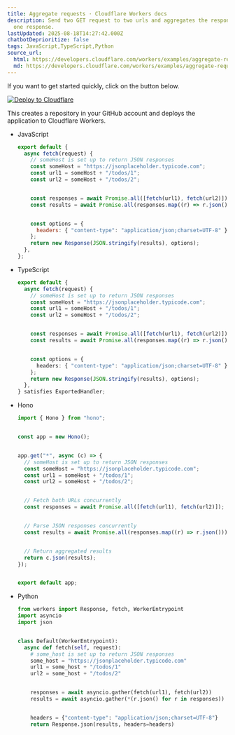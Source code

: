```yaml
---
title: Aggregate requests · Cloudflare Workers docs
description: Send two GET request to two urls and aggregates the responses into
  one response.
lastUpdated: 2025-08-18T14:27:42.000Z
chatbotDeprioritize: false
tags: JavaScript,TypeScript,Python
source_url:
  html: https://developers.cloudflare.com/workers/examples/aggregate-requests/
  md: https://developers.cloudflare.com/workers/examples/aggregate-requests/index.md
---
```


If you want to get started quickly, click on the button below.

[![Deploy to Cloudflare](https://deploy.workers.cloudflare.com/button)](https://deploy.workers.cloudflare.com/?url=https://github.com/cloudflare/docs-examples/tree/main/workers/aggregate-requests)

This creates a repository in your GitHub account and deploys the application to Cloudflare Workers.

* JavaScript

  ```js
  export default {
    async fetch(request) {
      // someHost is set up to return JSON responses
      const someHost = "https://jsonplaceholder.typicode.com";
      const url1 = someHost + "/todos/1";
      const url2 = someHost + "/todos/2";


      const responses = await Promise.all([fetch(url1), fetch(url2)]);
      const results = await Promise.all(responses.map((r) => r.json()));


      const options = {
        headers: { "content-type": "application/json;charset=UTF-8" },
      };
      return new Response(JSON.stringify(results), options);
    },
  };
  ```

* TypeScript

  ```ts
  export default {
    async fetch(request) {
      // someHost is set up to return JSON responses
      const someHost = "https://jsonplaceholder.typicode.com";
      const url1 = someHost + "/todos/1";
      const url2 = someHost + "/todos/2";


      const responses = await Promise.all([fetch(url1), fetch(url2)]);
      const results = await Promise.all(responses.map((r) => r.json()));


      const options = {
        headers: { "content-type": "application/json;charset=UTF-8" },
      };
      return new Response(JSON.stringify(results), options);
    },
  } satisfies ExportedHandler;
  ```

* Hono

  ```ts
  import { Hono } from "hono";


  const app = new Hono();


  app.get("*", async (c) => {
    // someHost is set up to return JSON responses
    const someHost = "https://jsonplaceholder.typicode.com";
    const url1 = someHost + "/todos/1";
    const url2 = someHost + "/todos/2";


    // Fetch both URLs concurrently
    const responses = await Promise.all([fetch(url1), fetch(url2)]);


    // Parse JSON responses concurrently
    const results = await Promise.all(responses.map((r) => r.json()));


    // Return aggregated results
    return c.json(results);
  });


  export default app;
  ```

* Python

  ```py
  from workers import Response, fetch, WorkerEntrypoint
  import asyncio
  import json


  class Default(WorkerEntrypoint):
    async def fetch(self, request):
      # some_host is set up to return JSON responses
      some_host = "https://jsonplaceholder.typicode.com"
      url1 = some_host + "/todos/1"
      url2 = some_host + "/todos/2"


      responses = await asyncio.gather(fetch(url1), fetch(url2))
      results = await asyncio.gather(*(r.json() for r in responses))


      headers = {"content-type": "application/json;charset=UTF-8"}
      return Response.json(results, headers=headers)
  ```

